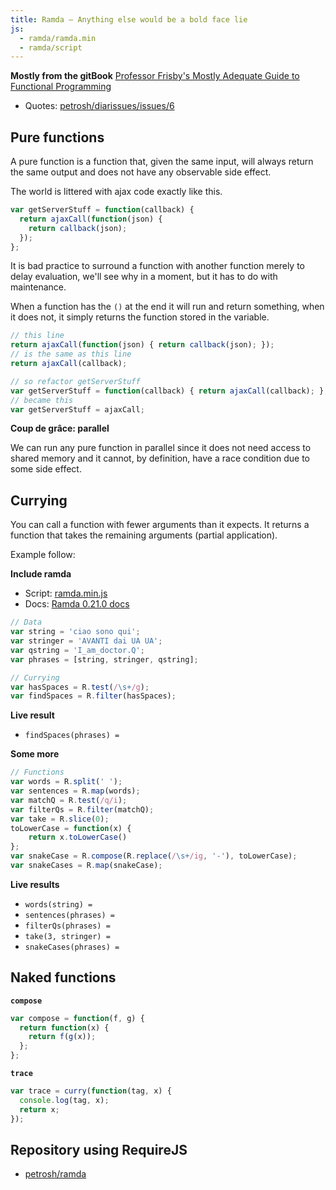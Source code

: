 ```yaml
---
title: Ramda – Anything else would be a bold face lie
js:
  - ramda/ramda.min
  - ramda/script
---
```

**Mostly from the gitBook** [Professor Frisby's Mostly Adequate Guide to Functional Programming](https://drboolean.gitbooks.io/mostly-adequate-guide/)

- Quotes: [petrosh/diarissues/issues/6](https://github.com/petrosh/diarissues/issues/6)

## Pure functions

A pure function is a function that, given the same input, will always return the same output and does not have any observable side effect.

The world is littered with ajax code exactly like this.

```js
var getServerStuff = function(callback) {
  return ajaxCall(function(json) {
    return callback(json);
  });
};
```

It is bad practice to surround a function with another function merely to delay evaluation, we'll see why in a moment, but it has to do with maintenance.

When a function has the `()` at the end it will run and return something, when it does not, it simply returns the function stored in the variable.

```js
// this line
return ajaxCall(function(json) { return callback(json); });
// is the same as this line
return ajaxCall(callback);

// so refactor getServerStuff
var getServerStuff = function(callback) { return ajaxCall(callback); };
// became this
var getServerStuff = ajaxCall;
```

**Coup de grâce: parallel**

We can run any pure function in parallel since it does not need access to shared memory and it cannot, by definition, have a race condition due to some side effect.

## Currying

You can call a function with fewer arguments than it expects. It returns a function that takes the remaining arguments (partial application).

Example follow:

**Include ramda**

- Script: [ramda.min.js](/assets/js/ramda/ramda.min.js)
- Docs: [Ramda 0.21.0 docs](http://ramdajs.com/0.21.0/docs/)

```js
// Data
var string = 'ciao sono qui';
var stringer = 'AVANTI dai UA UA';
var qstring = 'I_am_doctor.Q';
var phrases = [string, stringer, qstring];

// Currying
var hasSpaces = R.test(/\s+/g);
var findSpaces = R.filter(hasSpaces);
```

**Live result**

- <code>findSpaces(phrases) = <span class="result hasspace"></span></code>

**Some more**

```js
// Functions
var words = R.split(' ');
var sentences = R.map(words);
var matchQ = R.test(/q/i);
var filterQs = R.filter(matchQ);
var take = R.slice(0);
toLowerCase = function(x) {
	return x.toLowerCase()
};
var snakeCase = R.compose(R.replace(/\s+/ig, '-'), toLowerCase);
var snakeCases = R.map(snakeCase);
```

**Live results**

- <code>words(string) = <span class="result words"></span></code>
- <code>sentences(phrases) = <span class="result sentences"></span></code>
- <code>filterQs(phrases) = <span class="result filterqs"></span></code>
- <code>take(3, stringer) = <span class="result take"></span></code>
- <code>snakeCases(phrases) = <span class="result snakecase"></span></code>

## Naked functions

**`compose`**

```js
var compose = function(f, g) {
  return function(x) {
    return f(g(x));
  };
};
```

**`trace`**

```js
var trace = curry(function(tag, x) {
  console.log(tag, x);
  return x;
});
```

## Repository using RequireJS

- [petrosh/ramda](/ramda/)
